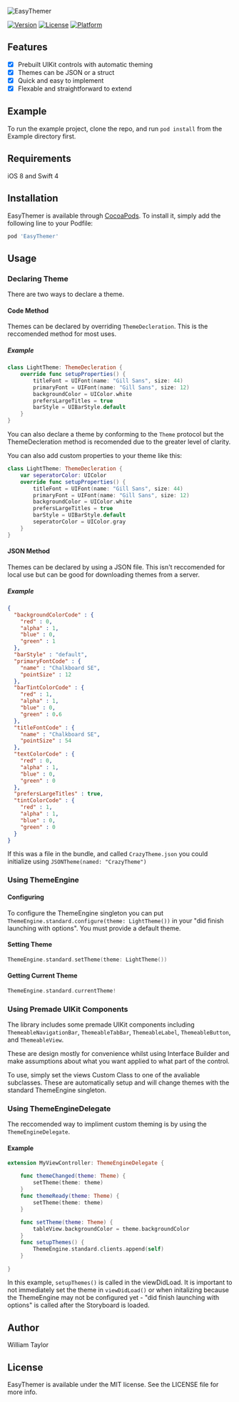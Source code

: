 ![EasyThemer](https://raw.githubusercontent.com/wfltaylor/EasyThemer/master/easythemer.png)

[![Version](https://img.shields.io/cocoapods/v/EasyThemer.svg?style=flat)](https://cocoapods.org/pods/EasyThemer)
[![License](https://img.shields.io/cocoapods/l/EasyThemer.svg?style=flat)](https://cocoapods.org/pods/EasyThemer)
[![Platform](https://img.shields.io/cocoapods/p/EasyThemer.svg?style=flat)](https://cocoapods.org/pods/EasyThemer)

## Features

- [x] Prebuilt UIKit controls with automatic theming
- [x] Themes can be JSON or a struct
- [x] Quick and easy to implement
- [x] Flexable and straightforward to extend

## Example

To run the example project, clone the repo, and run `pod install` from the Example directory first.

## Requirements

iOS 8 and Swift 4

## Installation

EasyThemer is available through [CocoaPods](https://cocoapods.org). To install
it, simply add the following line to your Podfile:

```ruby
pod 'EasyThemer'
```

## Usage

### Declaring Theme

There are two ways to declare a theme.

#### Code Method

Themes can be declared by overriding ```ThemeDecleration```. This is the reccomended method for most uses.

##### Example

```swift
class LightTheme: ThemeDecleration {
    override func setupProperties() {
        titleFont = UIFont(name: "Gill Sans", size: 44)
        primaryFont = UIFont(name: "Gill Sans", size: 12)
        backgroundColor = UIColor.white
        prefersLargeTitles = true
        barStyle = UIBarStyle.default
    }
}
```
You can also declare a theme by conforming to the ```Theme``` protocol but the ThemeDecleration method is recomended due to the greater level of clarity.

You can also add custom properties to your theme like this:
```swift
class LightTheme: ThemeDecleration {
    var seperatorColor: UIColor
    override func setupProperties() {
        titleFont = UIFont(name: "Gill Sans", size: 44)
        primaryFont = UIFont(name: "Gill Sans", size: 12)
        backgroundColor = UIColor.white
        prefersLargeTitles = true
        barStyle = UIBarStyle.default
        seperatorColor = UIColor.gray
    }
}
```

#### JSON Method

Themes can be declared by using a JSON file. This isn't reccomended for local use but can be good for downloading themes from a server.

##### Example
```json
{
  "backgroundColorCode" : {
    "red" : 0,
    "alpha" : 1,
    "blue" : 0,
    "green" : 1
  },
  "barStyle" : "default",
  "primaryFontCode" : {
    "name" : "Chalkboard SE",
    "pointSize" : 12
  },
  "barTintColorCode" : {
    "red" : 1,
    "alpha" : 1,
    "blue" : 0,
    "green" : 0.6
  },
  "titleFontCode" : {
    "name" : "Chalkboard SE",
    "pointSize" : 54
  },
  "textColorCode" : {
    "red" : 0,
    "alpha" : 1,
    "blue" : 0,
    "green" : 0
  },
  "prefersLargeTitles" : true,
  "tintColorCode" : {
    "red" : 1,
    "alpha" : 1,
    "blue" : 0,
    "green" : 0
  }
}
```
If this was a file in the bundle, and called ```CrazyTheme.json``` you could initialize using ```JSONTheme(named: "CrazyTheme")```

### Using ThemeEngine

#### Configuring

To configure the ThemeEngine singleton you can put ```ThemeEngine.standard.configure(theme: LightTheme())``` in your "did finish launching with options". You must provide a default theme.

#### Setting Theme

```swift
ThemeEngine.standard.setTheme(theme: LightTheme())
```

#### Getting Current Theme

```swift
ThemeEngine.standard.currentTheme!
```

### Using Premade UIKit Components

The library includes some premade UIKit components including ```ThemeableNavigationBar```, ```ThemeableTabBar```, ```ThemeableLabel```, ```ThemeableButton```, and ```ThemeableView```.

These are design mostly for convenience whilst using Interface Builder and make assumptions about what you want applied to what part of the control.

To use, simply set the views Custom Class to one of the avaliable subclasses. These are automatically setup and will change themes with the standard ThemeEngine singleton.

### Using ThemeEngineDelegate

The reccomended way to impliment custom theming is by using the ```ThemeEngineDelegate```.

#### Example

```swift
extension MyViewController: ThemeEngineDelegate {

    func themeChanged(theme: Theme) {
        setTheme(theme: theme)
    }
    func themeReady(theme: Theme) {
        setTheme(theme: theme)
    }
    
    func setTheme(theme: Theme) {
        tableView.backgroundColor = theme.backgroundColor
    }
    func setupThemes() {
        ThemeEngine.standard.clients.append(self)
    }
    
}
```
In this example, ```setupThemes()``` is called in the viewDidLoad. It is important to not immediately set the theme in ```viewDidLoad()``` or when initalizing because the ThemeEngine may not be configured yet - "did finish launching with options" is called after the Storyboard is loaded.

## Author

William Taylor

## License

EasyThemer is available under the MIT license. See the LICENSE file for more info.
